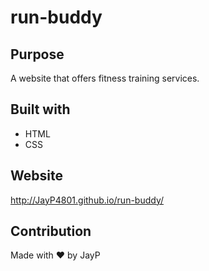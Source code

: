 # run-buddy

## Purpose
A website that offers fitness training services.

## Built with
* HTML
* CSS

## Website
http://JayP4801.github.io/run-buddy/

## Contribution
Made with ❤️ by JayP
